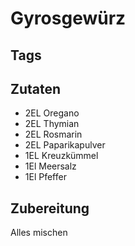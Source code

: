 # Gyrosgewürz

## Tags

## Zutaten

- 2EL Oregano
- 2EL Thymian
- 2EL Rosmarin
- 2EL Paparikapulver
- 1EL Kreuzkümmel
- 1El Meersalz
- 1El Pfeffer

## Zubereitung

Alles mischen
